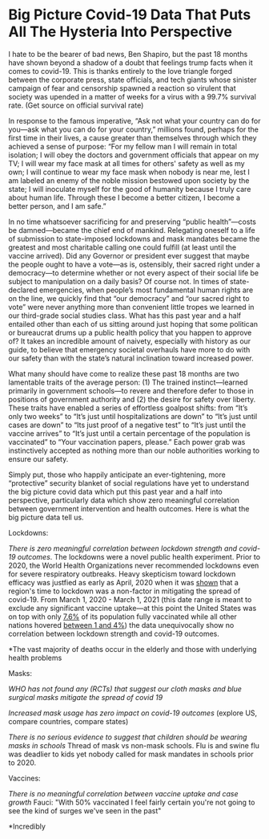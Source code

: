 # Big Picture Covid-19 Data That Puts All The Hysteria Into Perspective

I hate to be the bearer of bad news, Ben Shapiro, but the past 18 months have shown beyond a shadow of a doubt that feelings trump facts when it comes to covid-19. This is thanks entirely to the love triangle forged between the corporate press, state officials, and tech giants whose sinister campaign of fear and censorship spawned a reaction so virulent that society was upended in a matter of weeks for a virus with a 99.7% survival rate. (Get source on official survival rate)

In response to the famous imperative, “Ask not what your country can do for you—ask what you can do for your country,” millions found, perhaps for the first time in their lives, a cause greater than themselves through which they achieved a sense of purpose: “For my fellow man I will remain in total isolation; I will obey the doctors and government officials that appear on my TV; I will wear my face mask at all times for others' safety as well as my own; I will continue to wear my face mask when nobody is near me, lest I am labeled an enemy of the noble mission bestowed upon society by the state; I will inoculate myself for the good of humanity because I truly care about human life. Through these I become a better citizen, I become a better person, and I am safe.”

In no time whatsoever sacrificing for and preserving “public health”—costs be damned—became the chief end of mankind. Relegating oneself to a life of submission to state-imposed lockdowns and mask mandates became the greatest and most charitable calling one could fulfill (at least until the vaccine arrived). Did any Governor or president ever suggest that maybe the people ought to have a vote—as is, ostensibly, their sacred right under a democracy—to determine whether or not every aspect of their social life be subject to manipulation on a daily basis? Of course not. In times of state-declared emergencies, when people’s most fundamental human rights are on the line, we quickly find that “our democracy” and “our sacred right to vote” were never anything more than convenient little tropes we learned in our third-grade social studies class. What has this past year and a half entailed other than each of us sitting around just hoping that some politican or bureaucrat drums up a public health policy that you happen to approve of? It takes an incredible amount of naivety, especially with history as our guide, to believe that emergency societal overhauls have more to do with our safety than with the state’s natural inclination toward increased power.

What many should have come to realize these past 18 months are two lamentable traits of the average person: (1) The trained instinct—learned primarily in government schools—to revere and therefore defer to those in positions of government authority and (2) the desire for safety over liberty. These traits have enabled a series of effortless goalpost shifts: from “It’s only two weeks” to “It’s just until hospitalizations are down” to “It’s just until cases are down” to “Its just proof of a negative test” to “It’s just until the vaccine arrives” to “It’s just until a certain percentage of the population is vaccinated” to “Your vaccination papers, please.” Each power grab was instinctively accepted as nothing more than our noble authorities working to ensure our safety.

Simply put, those who happily anticipate an ever-tightening, more “protective” security blanket of social regulations have yet to understand the big picture covid data which put this past year and a half into perspective, particularly data which show zero meaningful correlation between government intervention and health outcomes. Here is what the big picture data tell us.

Lockdowns:

*There is zero meaningful correlation between lockdown strength and covid-19 outcomes*. The lockdowns were a novel public health experiment. Prior to 2020, the World Health Organizations never recommended lockdowns even for severe respiratory outbreaks. Heavy skepticism toward lockdown efficacy was justfied as early as April, 2020 when it was [shown](https://www.aier.org/article/did-the-lockdown-save-lives/) that a region's time to lockdown was a non-factor in mitigating the spread of covid-19. From March 1, 2020 - March 1, 2021 (this date range is meant to exclude any significant vaccine uptake&mdash;at this point the United States was on top with only [7.6%](https://ourworldindata.org/covid-vaccinations) of its population fully vaccinated while all other nations hovered [between 1 and 4%](https://ourworldindata.org/covid-vaccinations)) the data unequivocally show no correlation between lockdown strength and covid-19 outcomes. 


*The vast majority of deaths occur in the elderly and those with underlying health problems

Masks:

*WHO has not found any (RCTs) that suggest our cloth masks and blue surgical masks mitigate the spread of covid 19*

*Increased mask usage has zero impact on covid-19 outcomes* (explore US, compare countries, compare states)

*There is no serious evidence to suggest that children should be wearing masks in schools* Thread of mask vs non-mask schools. Flu is and swine flu was deadlier to kids yet nobody called for mask mandates in schools prior to 2020. 

Vaccines: 

*There is no meaningful correlation between vaccine uptake and case growth* Fauci: "With 50% vaccinated I feel fairly certain you're not going to see the kind of surges we've seen in the past"

*Incredibly
